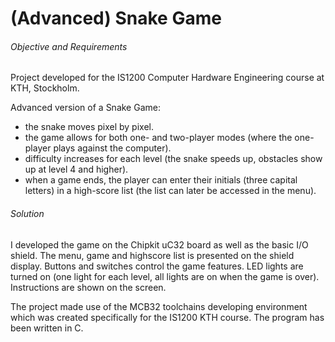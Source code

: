 # (Advanced) Snake Game

###### Objective and Requirements
Project developed for the IS1200 Computer Hardware Engineering course at KTH, Stockholm.

Advanced version of a Snake Game:
- the snake moves pixel by pixel. 
- the game allows for both one- and two-player modes (where the one-player plays against the computer).
- difficulty increases for each level (the snake speeds up, obstacles show up at level 4 and higher). 
- when a game ends, the player can enter their initials (three capital letters) in a high-score list (the list can later be accessed in the menu).

###### Solution 

I developed the game on the Chipkit uC32 board as well as the basic I/O shield. The menu, game and highscore list is presented on the shield display. Buttons and switches control the game features. LED lights are turned on (one light for each level, all lights are on when the game is over). Instructions are shown on the screen.  

The project made use of the MCB32 toolchains developing environment which was created specifically for the IS1200 KTH course. The program has been written in C.
